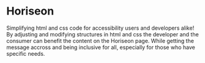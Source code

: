 # Horiseon
Simplifying html and css code for accessibility users and developers alike!
By adjusting and modifying structures in html and css the developer and the consumer can benefit the content on the Horiseon page. While getting the message accross and being inclusive for all, especially for those who have specific needs. 

